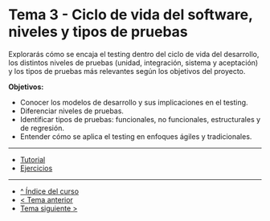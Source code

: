 # Tema 3 - Ciclo de vida del software, niveles y tipos de pruebas

Explorarás cómo se encaja el testing dentro del ciclo de vida del desarrollo, los distintos niveles de pruebas (unidad, integración, sistema y aceptación) y los tipos de pruebas más relevantes según los objetivos del proyecto.

**Objetivos:**

- Conocer los modelos de desarrollo y sus implicaciones en el testing.
- Diferenciar niveles de pruebas.
- Identificar tipos de pruebas: funcionales, no funcionales, estructurales y de regresión.
- Entender cómo se aplica el testing en enfoques ágiles y tradicionales.

---

- [Tutorial](./tutorial.md)
- [Ejercicios](./ejercicios.md)

---

- [^ Índice del curso](../readme.md)
- [< Tema anterior](../semana02/readme.md)
- [Tema siguiente >](../semana04/readme.md)
